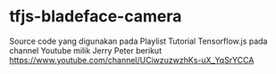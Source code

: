 # tfjs-bladeface-camera
Source code yang digunakan pada Playlist Tutorial Tensorflow.js pada channel Youtube milik Jerry Peter berikut https://www.youtube.com/channel/UCiwzuzwzhKs-uX_YqSrYCCA
